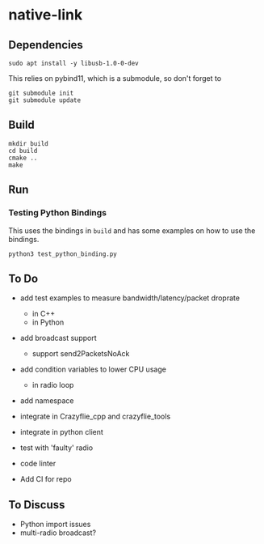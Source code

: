 # native-link


## Dependencies

```
sudo apt install -y libusb-1.0-0-dev
```

This relies on pybind11, which is a submodule, so don't forget to

```
git submodule init 
git submodule update
```

## Build

```
mkdir build
cd build
cmake ..
make
```

## Run

### Testing Python Bindings

This uses the bindings in `build` and has some examples on how to use the bindings.

```
python3 test_python_binding.py
```

## To Do

* add test examples to measure bandwidth/latency/packet droprate
  * in C++
  * in Python
* add broadcast support
  * support send2PacketsNoAck 
* add condition variables to lower CPU usage
  * in radio loop
* add namespace 

* integrate in Crazyflie_cpp and crazyflie_tools
* integrate in python client
* test with 'faulty' radio
* code linter
* Add CI for repo

## To Discuss

* Python import issues
* multi-radio broadcast?